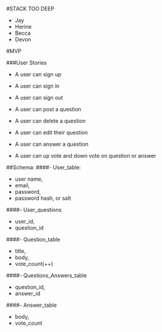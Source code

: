 #STACK TOO DEEP

* Jay
* Herine
* Becca
* Devon

#MVP

###User Stories

- A user can sign up 
- A user can sign in 
- A user can sign out

- A user can post a question
- A user can delete a question
- A user can edit their question

- A user can answer a question
- A user can up vote and down vote on question or answer

##Schema:
####- User_table:
+ user name,
+ email,
+ password,
+ password hash, or salt

####- User_questions
+ user_id,
+ question_id

####- Question_table
+ title,
+ body,
+ vote_count(++)

####- Questions_Answers_table
+ question_id,
+ answer_id

####- Answer_table
+ body,
+ vote_count









